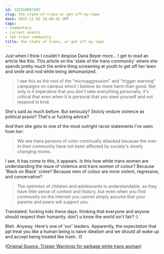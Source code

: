 ```yaml
---
id: 132418887407
slug: the-state-of-trans-or-get-off-my-lawn
date: 2015-11-02 18:49:42 GMT
tags:
- commentary
- current events
- teh trans community
title: the state of trans, or get off my lawn
---
```

Just when I think I couldn't despise Dana Beyer more... I get to read an article like this. This article on the 'state of the trans community' where she spends pretty much the entire thing screaming at youth to get off her lawn and smile and nod while being dehumanized.

> I see this as the root of the "microaggression" and "trigger warning" campaigns on campus which I believe do more harm than good. Not only is it imperative that you don't take everything personally, it's critical that even when it is personal that you steel yourself and not respond in kind.

She's said as much before. But seriously? Stoicly endure violence as political praxis? That's ur fucking advice?

And then she gets to one of the most outright racist statements I've seen from her:

> We see trans persons of color continually attacked because the men in their community have not been affected by society's slowly changing mores. 

I see. It has come to this, it appears. Is this how white trans women are understanding the issue of violence and trans women of colour? Because 'Black on Black' crime? Because men of colour are more violent, regressive, and conservative?

>  The optimism of children and adolescents is understandable, as they have little sense of context and history, but even when you find community on the internet you cannot simply assume that your parents and peers will support you.

Translated: fucking kids these days. thinking that everyone and anyone should respect their humanity. don't u know the world isn't fair? :)

Bleh. Anyway. Here's one of 'our' leaders. Apparently, the expectation that ppl treat you like a human being is naive idealism and we should all wake up and accept being treated like trash. :D

([Original Source. Trigger Warnings for garbage white trans woman][1])

[1]: http://syx.pw/1MBANan